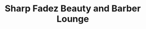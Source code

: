 ---
title: "Sharp Fadez Beauty and Barber Lounge"
url: /tacoma/sharp-fadez-beauty-and-barber-lounge/
shop: hairdresser
---